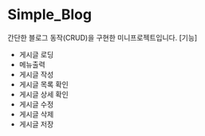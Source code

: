 # Simple_Blog
간단한 블로그 동작(CRUD)을 구현한 미니프로젝트입니다.
[기능]
- 게시글 로딩
- 메뉴출력
- 게시글 작성
- 게시글 목록 확인
- 게시글 상세 확인
- 게시글 수정
- 게시글 삭제
- 게시글 저장